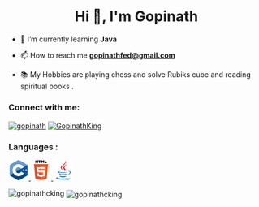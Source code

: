 <h1 align="center">Hi 👋, I'm Gopinath</h1>

 - 🌱 I’m currently learning **Java**

- 📫 How to reach me **gopinathfed@gmail.com**

- 📚 My Hobbies are playing chess and solve Rubiks cube and reading spiritual books .

<h3 align="left">Connect with me:</h3>
<p align="left">
<a href="https://instagram.com/gopinathfed" target="blank"><img align="center" src="https://raw.githubusercontent.com/rahuldkjain/github-profile-readme-generator/master/src/images/icons/Social/instagram.svg" alt="gopinath" height="30" width="40" /></a>
 <a href="https://twitter.com/Gopinath_GKing" target="blank"><img align="center" src="https://raw.githubusercontent.com/rahuldkjain/github-profile-readme-generator/master/src/images/icons/Social/telegram.svg" alt="GopinathKing" height="30" width="40" /></a>
</p>

<h3 align="left">Languages :</h3>
<p align="left"> <a href="https://www.w3schools.com/cpp/" target="_blank" rel="noreferrer"> <img src="https://raw.githubusercontent.com/devicons/devicon/master/icons/cplusplus/cplusplus-original.svg" alt="cplusplus" width="40" height="40"/> </a> <a href="https://www.w3.org/html/" target="_blank" rel="noreferrer"> <img src="https://raw.githubusercontent.com/devicons/devicon/master/icons/html5/html5-original-wordmark.svg" alt="html5" width="40" height="40"/> </a> <a href="https://www.java.com" target="_blank" rel="noreferrer"> <img src="https://raw.githubusercontent.com/devicons/devicon/master/icons/java/java-original.svg" alt="java" width="40" height="40"/> </a> </p>

<p><img align="left" src="https://github-readme-stats.vercel.app/api/top-langs?username=gopinathfed&show_icons=true&locale=en&layout=compact" alt="gopinathcking" /></p>

<p>&nbsp;<img align="center" src="https://github-readme-stats.vercel.app/api?username=gopinathfed&show_icons=true&locale=en" alt="gopinathcking" /></p>

